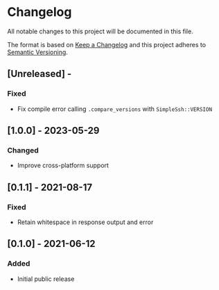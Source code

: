 # Changelog

All notable changes to this project will be documented in this file.

The format is based on [Keep a Changelog](http://keepachangelog.com/en/1.0.0/)
and this project adheres to [Semantic Versioning](http://semver.org/spec/v2.0.0.html).

## [Unreleased] - 

### Fixed
- Fix compile error calling `.compare_versions` with `SimpleSsh::VERSION`

## [1.0.0] - 2023-05-29

### Changed
- Improve cross-platform support

## [0.1.1] - 2021-08-17

### Fixed
- Retain whitespace in response output and error

## [0.1.0] - 2021-06-12

### Added
- Initial public release
